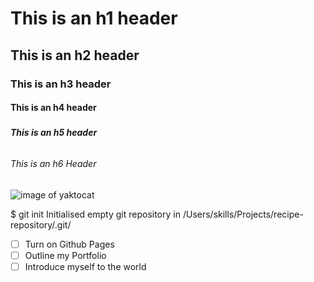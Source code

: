# <h1> This is an h1 header 
## <h2> This is an h2 header 
### <h3> This is an h3 header 
#### <h4> This is an h4 header
##### <h5> This is an h5 header 
###### <h6> This is an h6 Header  

![image of yaktocat](https://octodex.github.com/images/yaktocat.png)

$ git init
Initialised empty git repository in /Users/skills/Projects/recipe-repository/.git/

- [ ] Turn on Github Pages
- [ ] Outline my Portfolio
- [ ] Introduce myself to the world
